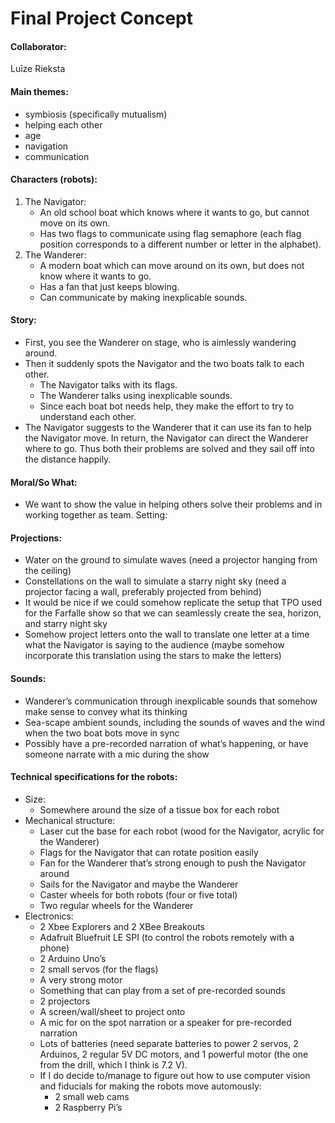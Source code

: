 # Final Project Concept
#### Collaborator: 
Luīze Rieksta

#### Main themes: 
* symbiosis (specifically mutualism)
* helping each other
* age
* navigation
* communication

#### Characters (robots):
1. The Navigator: 
    * An old school boat which knows where it wants to go, but cannot move on its own. 
    * Has two flags to communicate using flag semaphore (each flag position corresponds to a different number or letter in the alphabet).
1. The Wanderer: 
    * A modern boat which can move around on its own, but does not know where it wants to go. 
    * Has a fan that just keeps blowing.
    * Can communicate by making inexplicable sounds.
   
#### Story:
* First, you see the Wanderer on stage, who is aimlessly wandering around.
* Then it suddenly spots the Navigator and the two boats talk to each other.
  * The Navigator talks with its flags.
  * The Wanderer talks using inexplicable sounds. 
  * Since each boat bot needs help, they make the effort to try to understand each other.
* The Navigator suggests to the Wanderer that it can use its fan to help the Navigator move. In return, the Navigator can direct the Wanderer where to go. Thus both their problems are solved and they sail off into the distance happily.

#### Moral/So What:
* We want to show the value in helping others solve their problems and in working together as team.
Setting:
#### Projections:
  * Water on the ground to simulate waves (need a projector hanging from the ceiling)
  * Constellations on the wall to simulate a starry night sky (need a projector facing a wall, preferably projected from behind)
  * It would be nice if we could somehow replicate the setup that TPO used for the Farfalle show so that we can seamlessly create the sea, horizon, and starry night sky
  * Somehow project letters onto the wall to translate one letter at a time what the Navigator is saying to the audience (maybe somehow incorporate this translation using the stars to make the letters)
#### Sounds:
  * Wanderer’s communication through inexplicable sounds that somehow make sense to convey what its thinking
  * Sea-scape ambient sounds, including the sounds of waves and the wind when the two boat bots move in sync
  * Possibly have a pre-recorded narration of what’s happening, or have someone narrate with a mic during the show

#### Technical specifications for the robots:
* Size:
  * Somewhere around the size of a tissue box for each robot
* Mechanical structure:
  * Laser cut the base for each robot (wood for the Navigator, acrylic for the Wanderer)
  * Flags for the Navigator that can rotate position easily
  * Fan for the Wanderer that’s strong enough to push the Navigator around
  * Sails for the Navigator and maybe the Wanderer
  * Caster wheels for both robots (four or five total)
  * Two regular wheels for the Wanderer
* Electronics:
  * 2 Xbee Explorers and 2 XBee Breakouts
  * Adafruit Bluefruit LE SPI (to control the robots remotely with a phone)
  * 2 Arduino Uno’s
  * 2 small servos (for the flags)
  * A very strong motor
  * Something that can play from a set of pre-recorded sounds
  * 2 projectors
  * A screen/wall/sheet to project onto
  * A mic for on the spot narration or a speaker for pre-recorded narration
  * Lots of batteries (need separate batteries to power 2 servos, 2 Arduinos, 2 regular 5V DC motors, and 1 powerful motor (the one from the drill, which I think is 7.2 V).
  * If I do decide to/manage to figure out how to use computer vision and fiducials for making the robots move automously:
    * 2 small web cams
    * 2 Raspberry Pi’s
